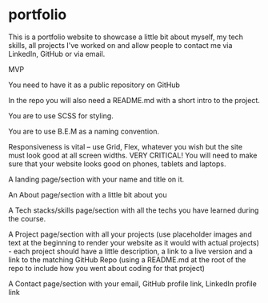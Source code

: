 # portfolio

This is a portfolio website to showcase a little bit about myself, my tech skills, all projects I've worked on and allow people to contact me via LinkedIn, GitHub or via email.

MVP

You need to have it as a public repository on GitHub

In the repo you will also need a README.md with a short intro to the project.

You are to use SCSS for styling.

You are to use B.E.M as a naming convention.

Responsiveness is vital – use Grid, Flex, whatever you wish but the site must look good at all screen widths. VERY CRITICAL! You will need to make sure that your website looks good on phones, tablets and laptops.

A landing page/section with your name and title on it.

An About page/section with a little bit about you

A Tech stacks/skills page/section with all the techs you have learned during the course.

A Project page/section with all your projects (use placeholder images and text at the beginning to render your website as it would with actual projects) - each project should have a little description, a link to a live version and a link to the matching GitHub Repo (using a README.md at the root of the repo to include how you went about coding for that project)

A Contact page/section with your email, GitHub profile link, LinkedIn profile link
